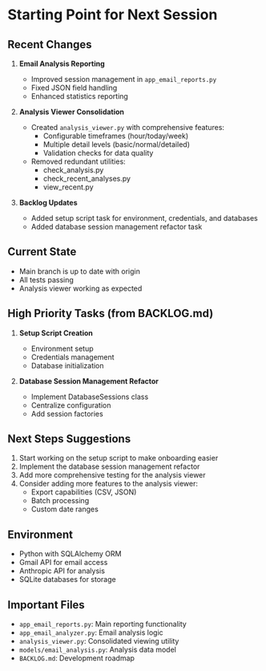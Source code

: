 # Starting Point for Next Session

## Recent Changes
1. **Email Analysis Reporting**
   - Improved session management in `app_email_reports.py`
   - Fixed JSON field handling
   - Enhanced statistics reporting

2. **Analysis Viewer Consolidation**
   - Created `analysis_viewer.py` with comprehensive features:
     - Configurable timeframes (hour/today/week)
     - Multiple detail levels (basic/normal/detailed)
     - Validation checks for data quality
   - Removed redundant utilities:
     - check_analysis.py
     - check_recent_analyses.py
     - view_recent.py

3. **Backlog Updates**
   - Added setup script task for environment, credentials, and databases
   - Added database session management refactor task

## Current State
- Main branch is up to date with origin
- All tests passing
- Analysis viewer working as expected

## High Priority Tasks (from BACKLOG.md)
1. **Setup Script Creation**
   - Environment setup
   - Credentials management
   - Database initialization

2. **Database Session Management Refactor**
   - Implement DatabaseSessions class
   - Centralize configuration
   - Add session factories

## Next Steps Suggestions
1. Start working on the setup script to make onboarding easier
2. Implement the database session management refactor
3. Add more comprehensive testing for the analysis viewer
4. Consider adding more features to the analysis viewer:
   - Export capabilities (CSV, JSON)
   - Batch processing
   - Custom date ranges

## Environment
- Python with SQLAlchemy ORM
- Gmail API for email access
- Anthropic API for analysis
- SQLite databases for storage

## Important Files
- `app_email_reports.py`: Main reporting functionality
- `app_email_analyzer.py`: Email analysis logic
- `analysis_viewer.py`: Consolidated viewing utility
- `models/email_analysis.py`: Analysis data model
- `BACKLOG.md`: Development roadmap
